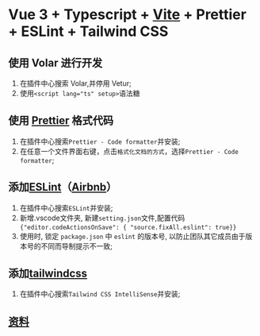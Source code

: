 # Vue 3 + Typescript + [Vite](https://cn.vitejs.dev/) + Prettier + ESLint + Tailwind CSS

## 使用 Volar 进行开发

1. 在插件中心搜索 Volar,并停用 Vetur;
2. 使用`<script lang="ts" setup>`语法糖

## 使用 [Prettier](https://prettier.io) 格式代码

1. 在插件中心搜索`Prettier - Code formatter`并安装;
2. 在任意一个文件界面右键，点击`格式化文档的方式`，选择`Prettier - Code formatter`;

## 添加[ESLint](https://eslint.org/)（[Airbnb](https://github.com/airbnb/javascript)）

1. 在插件中心搜索`ESLint`并安装;
2. 新增.vscode文件夹, 新建`setting.json`文件,配置代码`{"editor.codeActionsOnSave": {
"source.fixAll.eslint": true}}`
3. 使用时, 锁定 `package.json` 中 `eslint` 的版本号, 以防止团队其它成员由于版本号的不同而导制提示不一致;

## 添加[tailwindcss](https://www.tailwindcss.cn/docs)
1. 在插件中心搜索`Tailwind CSS IntelliSense`并安装;

## [资料](https://juejin.cn/post/6977611901232480286)
